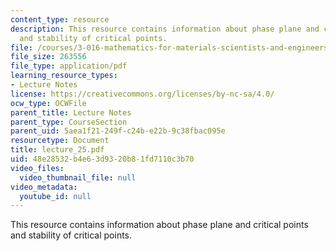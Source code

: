 ```yaml
---
content_type: resource
description: This resource contains information about phase plane and critical points
  and stability of critical points.
file: /courses/3-016-mathematics-for-materials-scientists-and-engineers-fall-2005/48e28532b4e63d9320b81fd7110c3b70_lecture_25.pdf
file_size: 263556
file_type: application/pdf
learning_resource_types:
- Lecture Notes
license: https://creativecommons.org/licenses/by-nc-sa/4.0/
ocw_type: OCWFile
parent_title: Lecture Notes
parent_type: CourseSection
parent_uid: 5aea1f21-249f-c24b-e22b-9c38fbac095e
resourcetype: Document
title: lecture_25.pdf
uid: 48e28532-b4e6-3d93-20b8-1fd7110c3b70
video_files:
  video_thumbnail_file: null
video_metadata:
  youtube_id: null
---
```

This resource contains information about phase plane and critical points and stability of critical points.